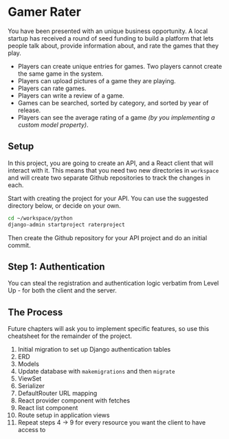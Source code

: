 # Gamer Rater

You have been presented with an unique business opportunity. A local startup has received a round of seed funding to build a platform that lets people talk about, provide information about, and rate the games that they play.

* Players can create unique entries for games. Two players cannot create the same game in the system.
* Players can upload pictures of a game they are playing.
* Players can rate games.
* Players can write a review of a game.
* Games can be searched, sorted by category, and sorted by year of release.
* Players can see the average rating of a game _(by you implementing a custom model property)_.

## Setup

In this project, you are going to create an API, and a React client that will interact with it. This means that you need two new directories in `workspace` and will create two separate Github repositories to track the changes in each.

Start with creating the project for your API. You can use the suggested directory below, or decide on your own.

```sh
cd ~/workspace/python
django-admin startproject raterproject
```

Then create the Github repository for your API project and do an initial commit.

## Step 1: Authentication

You can steal the registration and authentication logic verbatim from Level Up - for both the client and the server.

## The Process

Future chapters will ask you to implement specific features, so use this cheatsheet for the remainder of the project.

1. Initial migration to set up Django authentication tables
1. ERD
1. Models
1. Update database with `makemigrations` and then `migrate`
1. ViewSet
1. Serializer
1. DefaultRouter URL mapping
1. React provider component with fetches
1. React list component
1. Route setup in application views
1. Repeat steps 4 -> 9 for every resource you want the client to have access to
